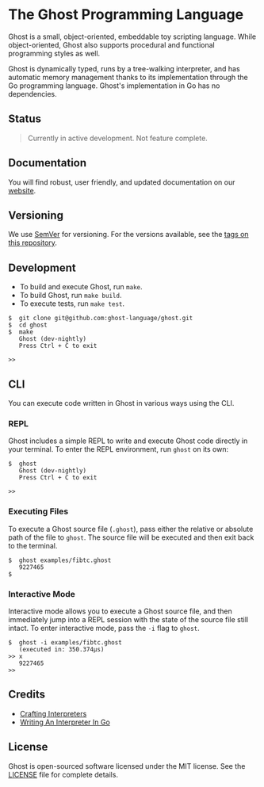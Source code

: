 # The Ghost Programming Language
Ghost is a small, object-oriented, embeddable toy scripting language. While object-oriented, Ghost also supports procedural and functional programming styles as well.

Ghost is dynamically typed, runs by a tree-walking interpreter, and has automatic memory management thanks to its implementation through the Go programming language. Ghost's implementation in Go has no dependencies.

## Status
> Currently in active development. Not feature complete.

## Documentation
You will find robust, user friendly, and updated documentation on our [website](https://ghostlang.org/docs).

## Versioning
We use [SemVer](http://semver.org/) for versioning. For the versions available, see the [tags on this repository](https://github.com/ghost-language/ghost/tags).

## Development
- To build and execute Ghost, run `make`.
- To build Ghost, run `make build`.
- To execute tests, run `make test`.

```
$  git clone git@github.com:ghost-language/ghost.git
$  cd ghost
$  make
   Ghost (dev-nightly)
   Press Ctrl + C to exit

>>
```

## CLI
You can execute code written in Ghost in various ways using the CLI.

### REPL
Ghost includes a simple REPL to write and execute Ghost code directly in your terminal. To enter the REPL environment, run `ghost` on its own:

```
$  ghost
   Ghost (dev-nightly)
   Press Ctrl + C to exit

>>
```

### Executing Files
To execute a Ghost source file (`.ghost`), pass either the relative or absolute path of the file to `ghost`. The source file will be executed and then exit back to the terminal.

```
$  ghost examples/fibtc.ghost
   9227465
$
```

### Interactive Mode
Interactive mode allows you to execute a Ghost source file, and then immediately jump into a REPL session with the state of the source file still intact. To enter interactive mode, pass the `-i` flag to `ghost`.

```
$  ghost -i examples/fibtc.ghost
   (executed in: 350.374µs)
>> x
   9227465
>>
```

## Credits
- [Crafting Interpreters](https://craftinginterpreters.com/)
- [Writing An Interpreter In Go](https://interpreterbook.com/)

## License
Ghost is open-sourced software licensed under the MIT license. See the [LICENSE](LICENSE) file for complete details.
